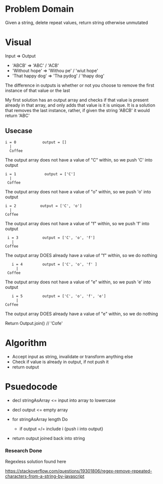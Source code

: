 # Problem Domain
Given a string, delete repeat values, return string otherwise unmutated

# Visual
Input             =>   Output
* 'ABCB'            =>  'ABC' / 'ACB'
* 'Without hope'    =>  'Withou pe' / 'wiut hope'
* 'That happy dog'  =>  'Tha pydog' / 'thapy dog'

The difference in outputs is whether or not you choose to remove the first instance of that value or the last

My first solution has an output array and checks if that value is present already in that array, and only adds that value is it is unique. It is a solution that removes the last instance, rather, if given the string 'ABCB' it would return 'ABC'

## Usecase

    i = 0            output = []
      |
      Coffee
    
The output array does not have a value of "C" within, so we push 'C' into output

    i = 1             output = ['C']
      |
     Coffee
     
The output array does not have a value of "o" within, so we push 'o' into output

    i = 2           output = ['C', 'o']
      |
    Coffee
    
The output array does not have a value of "f" within, so we push 'f' into output

     i = 3           output = ['C', 'o', 'f']
       |
    Coffee
 
The output array DOES already have a value of "f" within, so we do nothing 

       i = 4         output = ['C', 'o', 'f' ]
         |
     Coffee
     
The output array does not have a value of "e" within, so we push 'e' into output

       i = 5         output = ['C', 'o', 'f', 'e']
         |
    Coffee
    
The output array DOES already have a value of "e" within, so we do nothing

Return Output.join() // 'Cofe'

# Algorithm
* Accept input as string, invalidate or transform anything else
* Check if value is already in output, if not push it
* return output

# Psuedocode 
* decl stringAsArray <= input into array to lowercase
* decl output <= empty array

* for stringAsArray length Do
  * if output =/= include i {push i into output}
* return output joined back into string

### Research Done
Regexless solution found here

https://stackoverflow.com/questions/19301806/regex-remove-repeated-characters-from-a-string-by-javascript
